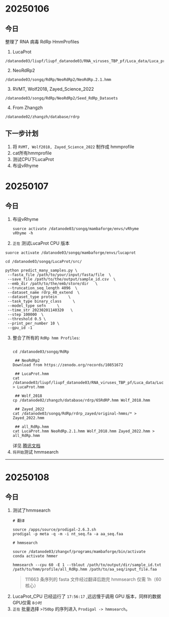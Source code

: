 # 20250106
## 今日  
整理了 RNA 病毒 RdRp HmmProfiles
1. LucaProt
```
/datanode03/liupf/liupf_datanode03/RNA_viruses_TBP_pf/Luca_data/Luca_pro_data_sources/Lucapro_RdRp_hmm
```
2. NeoRdRp2
```
/datanode03/songq/RdRp/NeoRdRp2/NeoRdRp.2.1.hmm
```
3. RVMT, Wolf2018, Zayed_Science_2022
```
/datanode03/songq/RdRp/NeoRdRp2/Seed_RdRp_Datasets
```
4. From Zhangzh
```
/datanode02/zhangzh/database/rdrp
```  
## 下一步计划
1. 将 `RVMT, Wolf2018, Zayed_Science_2022` 制作成 hmmprofile
2. cat所有hmmprofile
3. 测试CPU下LucaProt
4. 布设vRhyme
# 20250107
## 今日
1. 布设vRhyme
   ```shell
   suorce activate /datanode03/songq/mambaforge/envs/vRhyme
   vRhyme -h
   ```
2.  `正在` 测试LucaProt CPU 版本
   ```shell
   suorce activate /datanode03/songq/mambaforge/envs/lucaprot

   cd /datanode03/songq/LucaProt/src/

   python predict_many_samples.py \
	--fasta_file /path/to/your/input/fasta/file  \
	--save_file /path/to/the/output/sample_id.csv  \
	--emb_dir /path/to/the/emb/store/dir   \
	--truncation_seq_length 4096  \
	--dataset_name rdrp_40_extend  \
	--dataset_type protein     \
	--task_type binary_class     \
	--model_type sefn     \
	--time_str 20230201140320   \
	--step 100000  \
	--threshold 0.5 \
	--print_per_number 10 \
	--gpu_id -1
   ```
3. 整合了所有的 `RdRp hmm Profiles`:
   ```shell
   
   cd /datanode03/songq/RdRp
   
    ## NeoRdRp2
   Download from https://zenodo.org/records/10851672

    ## LucaProt.hmm
   cat /datanode03/liupf/liupf_datanode03/RNA_viruses_TBP_pf/Luca_data/Luca_pro_data_sources/Lucapro_RdRp_hmm/* > LucaProt.hmm
	
    ## Wolf_2018
   cp /datanode02/zhangzh/database/rdrp/65RdRP.hmm Wolf_2018.hmm

    ## Zayed_2022
   cat /datanode03/songq/RdRp/rdrp_zayed/original-hmms/* > Zayed_2022.hmm

    ## all_RdRp.hmm
   cat LucaProt.hmm NeoRdRp.2.1.hmm Wolf_2018.hmm Zayed_2022.hmm > all_RdRp.hmm
    ```
   详见 [腾讯文档](https://docs.qq.com/sheet/DUkdwSU1GbUtHWHZJ?scene=a15b945c84f67ac5eacce5988FdXt1&tab=BB08J2)
4. `将开始`测试 hmmsearch
---
# 20250108
## 今日
1. 测试了hmmsearch
   ```shell
   # 翻译
   
   source /apps/source/prodigal-2.6.3.sh
   prodigal -p meta -q -m -i nt_seq.fa -a aa_seq.faa

   # hmmsearch

   source /datanode03/zhangxf/programs/mambaforge/bin/activate
   conda activate hmmer
   
   hmmsearch --cpu 60 -E 1 --tblout /path/to/output/dir/sample_id.txt /path/to/hmm/profile/all_RdRp.hmm /path/to/aa_seq/input_file.faa
   ```
   > 111663 条序列的 fasta 文件经过翻译后跑完 hmmsearch 仅需 1h（60核心）  
2. LucaProt_CPU 已经运行了 `17:56:17` ,远远慢于调用 GPU 版本，同样的数据GPU仅需 `8小时`
3. `正在` 批量选择 `>750bp` 的序列进入 `Prodigal -> hmmsearch`。
